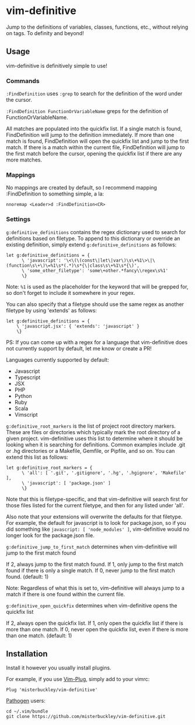 # vim-definitive

Jump to the definitions of variables, classes, functions, etc., without relying on tags. To definity and beyond!

## Usage

vim-definitive is definitively simple to use!

### Commands

`:FindDefinition` uses `:grep` to search for the definition of the word under the cursor.

`:FindDefinition FunctionOrVariableName` greps for the definition of FunctionOrVariableName.

All matches are populated into the quickfix list. If a single match is found, FindDefinition will jump to the definition immediately. If more than one match is found, FindDefinition will open the quickfix list and jump to the first match. If there is a match within the current file, FindDefinition will jump to the first match before the cursor, opening the quickfix list if there are any more matches.

### Mappings

No mappings are created by default, so I recommend mapping :FindDefinition to something simple, a la:

    nnoremap <Leader>d :FindDefinition<CR>

### Settings

`g:definitive_definitions` contains the regex dictionary used to search for definitions based on filetype. To append to this dictionary or override an existing definition, simply extend `g:definitive_definitions` as follows:

    let g:definitive_definitions = {
          \ 'javascript': '\<\(\(const\|let\|var\)\s\+%1\>\|\(function\s\+\)\=%1\s*(.*)\s*{\|class\s\+%1\s*{\)',
          \ 'some_other_filetype': 'some\+other.*fancy\\regex\s%1'
          \}

Note: `%1` is used as the placeholder for the keyword that will be grepped for, so don't forget to include it somewhere in your regex.

You can also specify that a filetype should use the same regex as another
filetype by using 'extends' as follows:

    let g:definitive_definitions = {
        \ 'javascript.jsx': { 'extends': 'javascript' }
        \}

PS: If you can come up with a regex for a language that vim-definitive does not currently support by default, let me know or create a PR!

Languages currently supported by default:
- Javascript
- Typescript
- JSX
- PHP
- Python
- Ruby
- Scala
- Vimscript

`g:definitive_root_markers` is the list of project root directory markers.
These are files or directories which typically mark the root directory of a
given project. vim-definitive uses this list to determine where it should be
looking when it is searching for definitions. Common examples include .git or
.hg directories or a Makefile, Gemfile, or Pipfile, and so on. You can extend
this list as follows:

    let g:definitive_root_markers = {
          \ 'all': [ '.git', '.gitignore', '.hg', '.hgignore', 'Makefile' ],
          \ 'javascript': [ 'package.json' ]
          \}

Note that this is filetype-specific, and that vim-definitive will search first
for those files listed for the current filetype, and then for any listed under
'all'.

Also note that your extensions will overwrite the defaults for that filetype.
For example, the default for javascript is to look for package.json, so if you
did something like `javascript: [ 'node_modules' ]`, vim-definitive would no
longer look for the package.json file.

`g:definitive_jump_to_first_match` determines when vim-definitive will jump to the first match found

If 2, always jump to the first match found. If 1, only jump to the first match found if there is only a single match. If 0, never jump to the first match found. (default: 1)

Note: Regardless of what this is set to, vim-definitive will always jump to a
match if there is one found within the current file.

`g:definitive_open_quickfix` determines when vim-definitive opens the quickfix list

If 2, always open the quickfix list. If 1, only open the quickfix list if there is more than one match. If 0, never open the quickfix list, even if there is more than one match. (default: 1)

## Installation

Install it however you usually install plugins.

For example, if you use [Vim-Plug](https://github.com/junegunn/vim-plug), simply add to your vimrc:

    Plug 'misterbuckley/vim-definitive'

[Pathogen](https://github.com/tpope/vim-pathogen) users:

    cd ~/.vim/bundle
    git clone https://github.com/misterbuckley/vim-definitive.git

